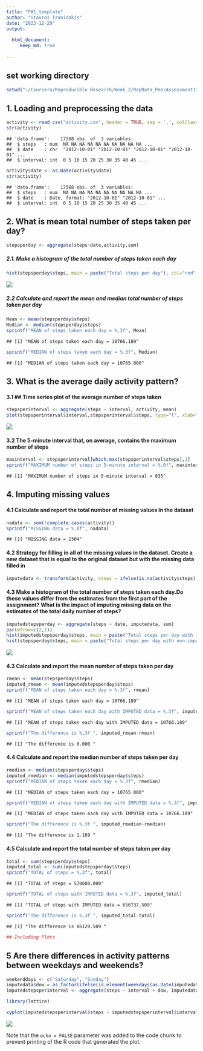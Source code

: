 ```yaml
---
title: "PA1_template"
author: "Stavros Tzanidakis"
date: "2023-12-29"
output:
    
  html_document:
     keep_md: true
    
---
```



## set working directory

```r
setwd("~/Coursera/Reproducible Research/Week_2/RepData_PeerAssessment1")
```


## 1. Loading and preprocessing the data

```r
activity <- read.csv("activity.csv", header = TRUE, sep = ',', colClasses = c("numeric","character","integer"))
str(activity)
```

```
## 'data.frame':	17568 obs. of  3 variables:
##  $ steps   : num  NA NA NA NA NA NA NA NA NA NA ...
##  $ date    : chr  "2012-10-01" "2012-10-01" "2012-10-01" "2012-10-01" ...
##  $ interval: int  0 5 10 15 20 25 30 35 40 45 ...
```

```r
activity$date <- as.Date(activity$date)
str(activity)
```

```
## 'data.frame':	17568 obs. of  3 variables:
##  $ steps   : num  NA NA NA NA NA NA NA NA NA NA ...
##  $ date    : Date, format: "2012-10-01" "2012-10-01" ...
##  $ interval: int  0 5 10 15 20 25 30 35 40 45 ...
```
## 2. What is mean total number of steps taken per day?

```r
stepsperday <- aggregate(steps~date,activity,sum)
```
##### 2.1. Make a histogram of the total number of steps taken each day

```r
hist(stepsperday$steps, main = paste("Total steps per day"), col="red", xlab="Number of steps")
```

![](PA1_template_files/figure-html/unnamed-chunk-4-1.png)<!-- -->
##### 2.2 Calculate and report the mean and median total number of steps taken per day

```r
Mean <- mean(stepsperday$steps)
Median <- median(stepsperday$steps)
sprintf("MEAN of steps taken each day = %.3f", Mean)
```

```
## [1] "MEAN of steps taken each day = 10766.189"
```

```r
sprintf("MEDIAN of steps taken each day = %.3f", Median)
```

```
## [1] "MEDIAN of steps taken each day = 10765.000"
```
## 3. What is the average daily activity pattern?
#### 3.1 ## Time series plot of the average number of steps taken

```r
stepsperinterval <- aggregate(steps ~ interval, activity, mean)
plot(stepsperinterval$interval,stepsperinterval$steps, type="l", xlab="5-minute interval", ylab="Number of steps",main="Average number of steps per day by interval")
```

![](PA1_template_files/figure-html/unnamed-chunk-6-1.png)<!-- -->
#### 3.2 The 5-minute interval that, on average, contains the maximum number of steps

```r
maxinterval <- stepsperinterval[which.max(stepsperinterval$steps),1]
sprintf("MAXIMUM number of steps in 5-minute interval = %.0f", maxinterval)
```

```
## [1] "MAXIMUM number of steps in 5-minute interval = 835"
```
## 4. Imputing missing values
#### 4.1 Calculate and report the total number of missing values in the dataset

```r
nadata <- sum(!complete.cases(activity))
sprintf("MISSING data = %.0f", nadata)
```

```
## [1] "MISSING data = 2304"
```
#### 4.2 Strategy for filling in all of the missing values in the dataset. Create a new dataset that is equal to the original dataset but with the missing data filled in

```r
imputedata <- transform(activity, steps = ifelse(is.na(activity$steps), stepsperinterval$steps[match(activity$interval, stepsperinterval$interval)], activity$steps))
```
#### 4.3 Make a histogram of the total number of steps taken each day.Do these values differ from the estimates from the first part of the assignment? What is the impact of imputing missing data on the estimates of the total daily number of steps? 

```r
imputedstepsperday <- aggregate(steps ~ date, imputedata, sum)
par(mfrow=c(2,1))
hist(imputedstepsperday$steps, main = paste("Total steps per day with imputed data"), col="green", xlab="Number of steps")
hist(stepsperday$steps, main = paste("Total steps per day with non-imputed data"), col="red", xlab="Number of steps")
```

![](PA1_template_files/figure-html/unnamed-chunk-10-1.png)<!-- -->
#### 4.3 Calculate and report the mean number of steps taken per day

```r
rmean <- mean(stepsperday$steps)
imputed_rmean <- mean(imputedstepsperday$steps)
sprintf("MEAN of steps taken each day = %.3f", rmean)
```

```
## [1] "MEAN of steps taken each day = 10766.189"
```

```r
sprintf("MEAN of steps taken each day with IMPUTED data = %.3f", imputed_rmean)
```

```
## [1] "MEAN of steps taken each day with IMPUTED data = 10766.189"
```

```r
sprintf("The difference is %.3f ", imputed_rmean-rmean)
```

```
## [1] "The difference is 0.000 "
```
#### 4.4 Calculate and report the median number of steps taken per day

```r
rmedian <- median(stepsperday$steps)
imputed_rmedian <- median(imputedstepsperday$steps)
sprintf("MEDIAN of steps taken each day = %.3f", rmedian)
```

```
## [1] "MEDIAN of steps taken each day = 10765.000"
```

```r
sprintf("MEDIAN of steps taken each day with IMPUTED data = %.3f", imputed_rmedian)
```

```
## [1] "MEDIAN of steps taken each day with IMPUTED data = 10766.189"
```

```r
sprintf("The difference is %.3f ", imputed_rmedian-rmedian)
```

```
## [1] "The difference is 1.189 "
```
#### 4.5 Calculate and report the total number of steps taken per day

```r
total <- sum(stepsperday$steps)
imputed_total <- sum(imputedstepsperday$steps)
sprintf("TOTAL of steps = %.3f", total)
```

```
## [1] "TOTAL of steps = 570608.000"
```

```r
sprintf("TOTAL of steps with IMPUTED data = %.3f", imputed_total)
```

```
## [1] "TOTAL of steps with IMPUTED data = 656737.509"
```

```r
sprintf("The difference is %.3f ", imputed_total-total)
```

```
## [1] "The difference is 86129.509 "
```

```r
## Including Plots
```
## 5 Are there differences in activity patterns between weekdays and weekends?

```r
weekenddays <- c("Saturday", "Sunday")
imputedata$dow = as.factor(ifelse(is.element(weekdays(as.Date(imputedata$date)),weekenddays), "Weekend", "Weekday"))
imputedstepsperinterval <- aggregate(steps ~ interval + dow, imputedata, mean)

library(lattice)

xyplot(imputedstepsperinterval$steps ~ imputedstepsperinterval$interval|imputedstepsperinterval$dow, main="Average steps per day by interval",xlab="5-minute interval", ylab="Steps",layout=c(1,2), type="l")
```

![](PA1_template_files/figure-html/unnamed-chunk-14-1.png)<!-- -->


Note that the `echo = FALSE` parameter was added to the code chunk to prevent printing of the R code that generated the plot.

